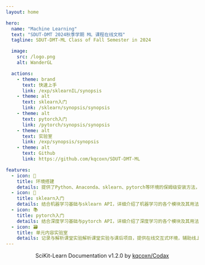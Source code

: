 ```yaml
---
layout: home

hero:
  name: "Machine Learning"
  text: "SDUT-DMT 2024秋季学期 ML 课程在线文档"
  tagline: SDUT-DMT-ML Class of Fall Semester in 2024

  image:
    src: /logo.png
    alt: WanderGL

  actions:
    - theme: brand
      text: 快速上手
      link: /exp/sklearnIL/synopsis
    - theme: alt
      text: sklearn入门
      link: /sklearn/synopsis/synopsis
    - theme: alt
      text: pytorch入门
      link: /pytorch/synopsis/synopsis
    - theme: alt
      text: 实验室
      link: /exp/synopsis/synopsis
    - theme: alt
      text: Github
      link: https://github.com/kqcoxn/SDUT-DMT-ML

features:
  - icon: 🔧
    title: 环境搭建
    details: 提供了Python、Anaconda、sklearn、pytorch等环境的保姆级安装方法，助力快速上手机器学习。
  - icon: 📖
    title: sklearn入门
    details: 结合机器学习基础与sklearn API，详细介绍了机器学习的各个模块及其用法。
  - icon: 📚
    title: pytorch入门
    details: 结合深度学习基础与pytorch API，详细介绍了深度学习的各个模块及其用法。
  - icon: 🗃️
    title: 单元内容实验室
    details: 记录与解析课堂实验解析课堂实验与课后项目，提供在线交互式环境，辅助线上线下实践。
---
```


<div style="width:100%; text-align:center">
  <p>SciKit-Learn Documentation v1.2.0 by <a href="https://github.com/kqcoxn">kqcoxn/Codax</a> </p>
</div>
